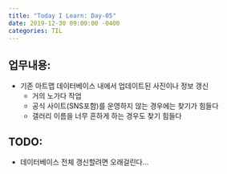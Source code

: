 ```yaml
---
title: "Today I Learn: Day-05"
date: 2019-12-30 09:00:00 -0400
categories: TIL
---
```

**업무내용:**
---
+ 기존 아트맵 데이터베이스 내에서 업데이트된 사진이나 정보 갱신
  + 거의 노가다 작업
  + 공식 사이트(SNS포함)를 운영하지 않는 경우에는 찾기가 힘들다
  + 갤러리 이름을 너무 흔하게 하는 경우도 찾기 힘들다

**TODO:**
---
+ 데이터베이스 전체 갱신할려면 오래걸린다...
